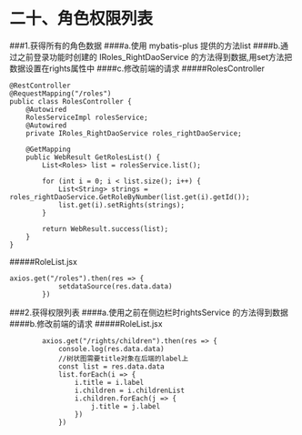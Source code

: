 # 二十、角色权限列表

###1.获得所有的角色数据
####a.使用 mybatis-plus 提供的方法list
####b.通过之前登录功能时创建的 IRoles_RightDaoService 的方法得到数据,用set方法把数据设置在rights属性中
####c.修改前端的请求
#####RolesController
```
@RestController
@RequestMapping("/roles")
public class RolesController {
    @Autowired
    RolesServiceImpl rolesService;
    @Autowired
    private IRoles_RightDaoService roles_rightDaoService;

    @GetMapping
    public WebResult GetRolesList() {
        List<Roles> list = rolesService.list();

        for (int i = 0; i < list.size(); i++) {
            List<String> strings = roles_rightDaoService.GetRoleByNumber(list.get(i).getId());
            list.get(i).setRights(strings);
        }

        return WebResult.success(list);
    }
}
```
#####RoleList.jsx
```
axios.get("/roles").then(res => {
            setdataSource(res.data.data)
        })
```
###2.获得权限列表
####a.使用之前在侧边栏时rightsService 的方法得到数据
####b.修改前端的请求
#####RoleList.jsx
```
        axios.get("/rights/children").then(res => {
            console.log(res.data.data)
            //树状图需要title对象在后端的label上
            const list = res.data.data
            list.forEach(i => {
                i.title = i.label
                i.children = i.childrenList
                i.children.forEach(j => {
                    j.title = j.label
                })
            })
```
